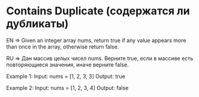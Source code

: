 # Contains Duplicate (содержатся ли дубликаты)

EN => Given an integer array nums, return true if any value appears more than once in the array, otherwise return false.

RU => Дан массив целых чисел nums. Верните true, если в массиве есть повторяющиеся значения, иначе верните false.

Example 1:
Input: nums = [1, 2, 3, 3]
Output: true

Example 2:
Input: nums = [1, 2, 3, 4]
Output: false
